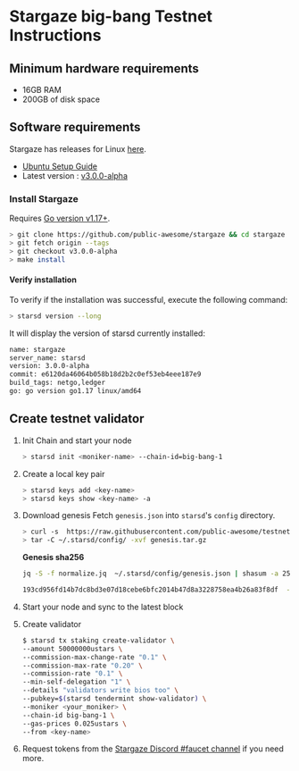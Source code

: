 # Stargaze big-bang Testnet Instructions

## Minimum hardware requirements

- 16GB RAM
- 200GB of disk space

## Software requirements

Stargaze has releases for Linux [here](https://github.com/public-awesome/stargaze/releases/tag/v3.0.0-alpha).

- [Ubuntu Setup Guide](./ubuntu.md)
- Latest version : [v3.0.0-alpha](https://github.com/public-awesome/stargaze/releases/tag/v3.0.0-alpha)

### Install Stargaze

Requires [Go version v1.17+](https://golang.org/doc/install).

```sh
> git clone https://github.com/public-awesome/stargaze && cd stargaze
> git fetch origin --tags
> git checkout v3.0.0-alpha
> make install
```

#### Verify installation

To verify if the installation was successful, execute the following command:

```sh
> starsd version --long
```

It will display the version of starsd currently installed:

```sh
name: stargaze
server_name: starsd
version: 3.0.0-alpha
commit: e6120da46064b058b18d2b2c0ef53eb4eee187e9
build_tags: netgo,ledger
go: go version go1.17 linux/amd64
```

## Create testnet validator

1. Init Chain and start your node

   ```sh
   > starsd init <moniker-name> --chain-id=big-bang-1
   ```

2. Create a local key pair

   ```sh
   > starsd keys add <key-name>
   > starsd keys show <key-name> -a
   ```

3. Download genesis
   Fetch `genesis.json` into `starsd`'s `config` directory.

   ```sh
   > curl -s  https://raw.githubusercontent.com/public-awesome/testnets/main/big-bang-1/genesis/genesis.tar.gz > genesis.tar.gz
   > tar -C ~/.starsd/config/ -xvf genesis.tar.gz
   ```

   **Genesis sha256**

   ```sh
   jq -S -f normalize.jq  ~/.starsd/config/genesis.json | shasum -a 256

   193cd956fd14b7dc8bd3e07d18cebe6bfc2014b47d8a3228758ea4b26a83f8df  -
   ```

4. Start your node and sync to the latest block

5. Create validator

   ```sh
   $ starsd tx staking create-validator \
   --amount 50000000ustars \
   --commission-max-change-rate "0.1" \
   --commission-max-rate "0.20" \
   --commission-rate "0.1" \
   --min-self-delegation "1" \
   --details "validators write bios too" \
   --pubkey=$(starsd tendermint show-validator) \
   --moniker <your_moniker> \
   --chain-id big-bang-1 \
   --gas-prices 0.025ustars \
   --from <key-name>
   ```

6. Request tokens from the [Stargaze Discord #faucet channel](https://discord.gg/QeJWCrE) if you need more.
